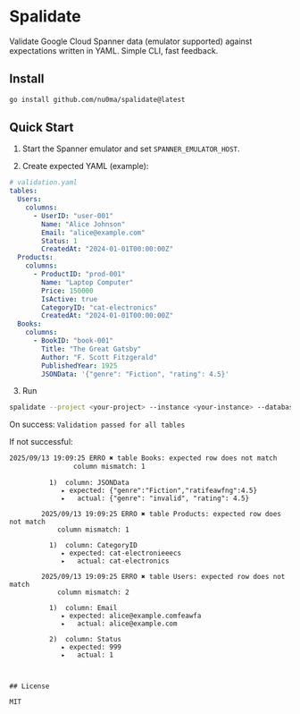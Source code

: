 # Spalidate

Validate Google Cloud Spanner data (emulator supported) against expectations written in YAML. Simple CLI, fast feedback.

## Install

```bash
go install github.com/nu0ma/spalidate@latest
```

## Quick Start

1) Start the Spanner emulator and set `SPANNER_EMULATOR_HOST`.

2) Create expected YAML (example):

```yaml
# validation.yaml
tables:
  Users:
    columns:
      - UserID: "user-001"
        Name: "Alice Johnson"
        Email: "alice@example.com"
        Status: 1
        CreatedAt: "2024-01-01T00:00:00Z"
  Products:
    columns:
      - ProductID: "prod-001"
        Name: "Laptop Computer"
        Price: 150000
        IsActive: true
        CategoryID: "cat-electronics"
        CreatedAt: "2024-01-01T00:00:00Z"
  Books:
    columns:
      - BookID: "book-001"
        Title: "The Great Gatsby"
        Author: "F. Scott Fitzgerald"
        PublishedYear: 1925
        JSONData: '{"genre": "Fiction", "rating": 4.5}'
```

3) Run

```bash
spalidate --project <your-project> --instance <your-instance> --database <your-database> ./validation.yaml
```

On success: `Validation passed for all tables`

If not successful:

```bash
2025/09/13 19:09:25 ERRO ✖️ table Books: expected row does not match
                column mismatch: 1
```
              1)  column: JSONData
                 ▸ expected: {"genre":"Fiction","ratifeawfng":4.5}
                 ▸   actual: {"genre": "invalid", "rating": 4.5}

            2025/09/13 19:09:25 ERRO ✖️ table Products: expected row does not match
                column mismatch: 1

              1)  column: CategoryID
                 ▸ expected: cat-electronieeecs
                 ▸   actual: cat-electronics

            2025/09/13 19:09:25 ERRO ✖️ table Users: expected row does not match
                column mismatch: 2

              1)  column: Email
                 ▸ expected: alice@example.comfeawfa
                 ▸   actual: alice@example.com

              2)  column: Status
                 ▸ expected: 999
                 ▸   actual: 1
```


## License

MIT
